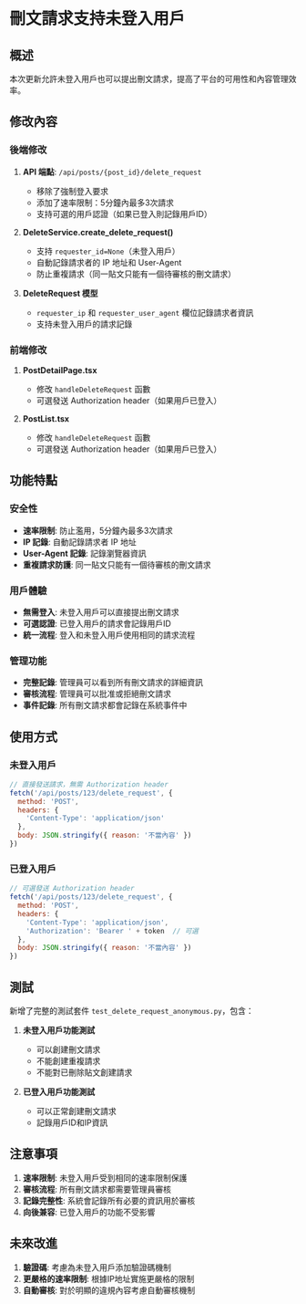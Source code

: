 # 刪文請求支持未登入用戶

## 概述

本次更新允許未登入用戶也可以提出刪文請求，提高了平台的可用性和內容管理效率。

## 修改內容

### 後端修改

1. **API 端點**: `/api/posts/{post_id}/delete_request`
   - 移除了強制登入要求
   - 添加了速率限制：5分鐘內最多3次請求
   - 支持可選的用戶認證（如果已登入則記錄用戶ID）

2. **DeleteService.create_delete_request()**
   - 支持 `requester_id=None`（未登入用戶）
   - 自動記錄請求者的 IP 地址和 User-Agent
   - 防止重複請求（同一貼文只能有一個待審核的刪文請求）

3. **DeleteRequest 模型**
   - `requester_ip` 和 `requester_user_agent` 欄位記錄請求者資訊
   - 支持未登入用戶的請求記錄

### 前端修改

1. **PostDetailPage.tsx**
   - 修改 `handleDeleteRequest` 函數
   - 可選發送 Authorization header（如果用戶已登入）

2. **PostList.tsx**
   - 修改 `handleDeleteRequest` 函數
   - 可選發送 Authorization header（如果用戶已登入）

## 功能特點

### 安全性
- **速率限制**: 防止濫用，5分鐘內最多3次請求
- **IP 記錄**: 自動記錄請求者 IP 地址
- **User-Agent 記錄**: 記錄瀏覽器資訊
- **重複請求防護**: 同一貼文只能有一個待審核的刪文請求

### 用戶體驗
- **無需登入**: 未登入用戶可以直接提出刪文請求
- **可選認證**: 已登入用戶的請求會記錄用戶ID
- **統一流程**: 登入和未登入用戶使用相同的請求流程

### 管理功能
- **完整記錄**: 管理員可以看到所有刪文請求的詳細資訊
- **審核流程**: 管理員可以批准或拒絕刪文請求
- **事件記錄**: 所有刪文請求都會記錄在系統事件中

## 使用方式

### 未登入用戶
```javascript
// 直接發送請求，無需 Authorization header
fetch('/api/posts/123/delete_request', {
  method: 'POST',
  headers: {
    'Content-Type': 'application/json'
  },
  body: JSON.stringify({ reason: '不當內容' })
})
```

### 已登入用戶
```javascript
// 可選發送 Authorization header
fetch('/api/posts/123/delete_request', {
  method: 'POST',
  headers: {
    'Content-Type': 'application/json',
    'Authorization': 'Bearer ' + token  // 可選
  },
  body: JSON.stringify({ reason: '不當內容' })
})
```

## 測試

新增了完整的測試套件 `test_delete_request_anonymous.py`，包含：

1. **未登入用戶功能測試**
   - 可以創建刪文請求
   - 不能創建重複請求
   - 不能對已刪除貼文創建請求

2. **已登入用戶功能測試**
   - 可以正常創建刪文請求
   - 記錄用戶ID和IP資訊

## 注意事項

1. **速率限制**: 未登入用戶受到相同的速率限制保護
2. **審核流程**: 所有刪文請求都需要管理員審核
3. **記錄完整性**: 系統會記錄所有必要的資訊用於審核
4. **向後兼容**: 已登入用戶的功能不受影響

## 未來改進

1. **驗證碼**: 考慮為未登入用戶添加驗證碼機制
2. **更嚴格的速率限制**: 根據IP地址實施更嚴格的限制
3. **自動審核**: 對於明顯的違規內容考慮自動審核機制
